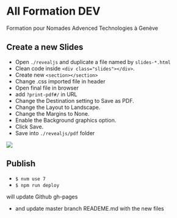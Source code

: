 # All Formation DEV
Formation pour Nomades Advenced Technologies à Genève

## Create a new Slides
- Open `./revealjs` and duplicate a file named by `slides-*.html`
- Clean code inside `<div class="slides"></div>`.
- Create new `<section></section>`
- Change .css imported file in header
- Open final file in browser
- add `?print-pdf#/` in URL
- Change the Destination setting to Save as PDF.
- Change the Layout to Landscape.
- Change the Margins to None.
- Enable the Background graphics option.
- Click Save.
- Save into `./revealjs/pdf` folder

<img src="https://camo.githubusercontent.com/e3b3088a2dd7a53caf72de529b3ce41465dd99f0/68747470733a2f2f73332e616d617a6f6e6177732e636f6d2f68616b696d2d7374617469632f72657665616c2d6a732f7064662d7072696e742d73657474696e67732d322e706e67">

## Publish
- `$ nvm use 7`
- `$ npm run deploy`

will update Github gh-pages

- and update master branch READEME.md with the new files
